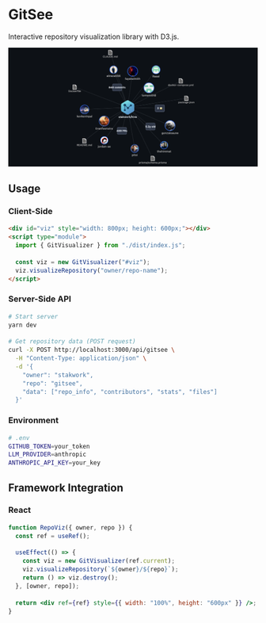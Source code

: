 # GitSee

Interactive repository visualization library with D3.js.

![Screenshot](screenshot.png)

## Usage

### Client-Side

```html
<div id="viz" style="width: 800px; height: 600px;"></div>
<script type="module">
  import { GitVisualizer } from "./dist/index.js";

  const viz = new GitVisualizer("#viz");
  viz.visualizeRepository("owner/repo-name");
</script>
```

### Server-Side API

```bash
# Start server
yarn dev

# Get repository data (POST request)
curl -X POST http://localhost:3000/api/gitsee \
  -H "Content-Type: application/json" \
  -d '{
    "owner": "stakwork",
    "repo": "gitsee", 
    "data": ["repo_info", "contributors", "stats", "files"]
  }'
```

### Environment

```bash
# .env
GITHUB_TOKEN=your_token
LLM_PROVIDER=anthropic
ANTHROPIC_API_KEY=your_key
```

## Framework Integration

### React

```jsx
function RepoViz({ owner, repo }) {
  const ref = useRef();

  useEffect(() => {
    const viz = new GitVisualizer(ref.current);
    viz.visualizeRepository(`${owner}/${repo}`);
    return () => viz.destroy();
  }, [owner, repo]);

  return <div ref={ref} style={{ width: "100%", height: "600px" }} />;
}
```
